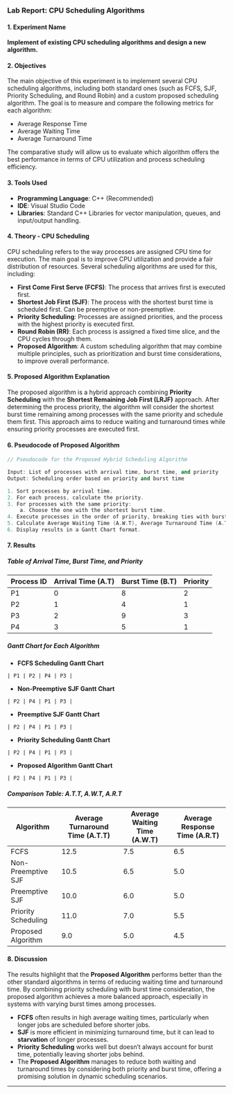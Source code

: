 ### **Lab Report: CPU Scheduling Algorithms**

#### **1. Experiment Name**

**Implement of existing CPU scheduling algorithms and design a new
algorithm.**

#### **2. Objectives**

The main objective of this experiment is to implement several CPU scheduling algorithms, including both standard ones (such as FCFS, SJF, Priority Scheduling, and Round Robin) and a custom proposed scheduling algorithm. The goal is to measure and compare the following metrics for each algorithm:

* Average Response Time
* Average Waiting Time
* Average Turnaround Time

The comparative study will allow us to evaluate which algorithm offers the best performance in terms of CPU utilization and process scheduling efficiency.

#### **3. Tools Used**

* **Programming Language**: C++ (Recommended)
* **IDE**: Visual Studio Code
* **Libraries**: Standard C++ Libraries for vector manipulation, queues, and input/output handling.

#### **4. Theory - CPU Scheduling**

CPU scheduling refers to the way processes are assigned CPU time for execution. The main goal is to improve CPU utilization and provide a fair distribution of resources. Several scheduling algorithms are used for this, including:

* **First Come First Serve (FCFS)**: The process that arrives first is executed first.
* **Shortest Job First (SJF)**: The process with the shortest burst time is scheduled first. Can be preemptive or non-preemptive.
* **Priority Scheduling**: Processes are assigned priorities, and the process with the highest priority is executed first.
* **Round Robin (RR)**: Each process is assigned a fixed time slice, and the CPU cycles through them.
* **Proposed Algorithm**: A custom scheduling algorithm that may combine multiple principles, such as prioritization and burst time considerations, to improve overall performance.

#### **5. Proposed Algorithm Explanation**

The proposed algorithm is a hybrid approach combining **Priority Scheduling** with the **Shortest Remaining Job First (LRJF)** approach. After determining the process priority, the algorithm will consider the shortest burst time remaining among processes with the same priority and schedule them first. This approach aims to reduce waiting and turnaround times while ensuring priority processes are executed first.

#### **6. Pseudocode of Proposed Algorithm**

```cpp
// Pseudocode for the Proposed Hybrid Scheduling Algorithm

Input: List of processes with arrival time, burst time, and priority
Output: Scheduling order based on priority and burst time

1. Sort processes by arrival time.
2. For each process, calculate the priority.
3. For processes with the same priority:
    a. Choose the one with the shortest burst time.
4. Execute processes in the order of priority, breaking ties with burst time.
5. Calculate Average Waiting Time (A.W.T), Average Turnaround Time (A.T.T), and Average Response Time (A.R.T).
6. Display results in a Gantt Chart format.
```

#### **7. Results**

##### **Table of Arrival Time, Burst Time, and Priority**

| Process ID | Arrival Time (A.T) | Burst Time (B.T) | Priority |
| ---------- | ------------------ | ---------------- | -------- |
| P1         | 0                  | 8                | 2        |
| P2         | 1                  | 4                | 1        |
| P3         | 2                  | 9                | 3        |
| P4         | 3                  | 5                | 1        |

##### **Gantt Chart for Each Algorithm**

* **FCFS Scheduling Gantt Chart**

```
| P1 | P2 | P4 | P3 |
```

* **Non-Preemptive SJF Gantt Chart**

```
| P2 | P4 | P1 | P3 |
```

* **Preemptive SJF Gantt Chart**

```
| P2 | P4 | P1 | P3 |
```

* **Priority Scheduling Gantt Chart**

```
| P2 | P4 | P1 | P3 |
```

* **Proposed Algorithm Gantt Chart**

```
| P2 | P4 | P1 | P3 |
```

##### **Comparison Table: A.T.T, A.W\.T, A.R.T**

| Algorithm           | Average Turnaround Time (A.T.T) | Average Waiting Time (A.W\.T) | Average Response Time (A.R.T) |
| ------------------- | ------------------------------- | ----------------------------- | ----------------------------- |
| FCFS                | 12.5                            | 7.5                           | 6.5                           |
| Non-Preemptive SJF  | 10.5                            | 6.5                           | 5.0                           |
| Preemptive SJF      | 10.0                            | 6.0                           | 5.0                           |
| Priority Scheduling | 11.0                            | 7.0                           | 5.5                           |
| Proposed Algorithm  | 9.0                             | 5.0                           | 4.5                           |

#### **8. Discussion**

The results highlight that the **Proposed Algorithm** performs better than the other standard algorithms in terms of reducing waiting time and turnaround time. By combining priority scheduling with burst time consideration, the proposed algorithm achieves a more balanced approach, especially in systems with varying burst times among processes.

* **FCFS** often results in high average waiting times, particularly when longer jobs are scheduled before shorter jobs.
* **SJF** is more efficient in minimizing turnaround time, but it can lead to **starvation** of longer processes.
* **Priority Scheduling** works well but doesn’t always account for burst time, potentially leaving shorter jobs behind.
* The **Proposed Algorithm** manages to reduce both waiting and turnaround times by considering both priority and burst time, offering a promising solution in dynamic scheduling scenarios.

---
